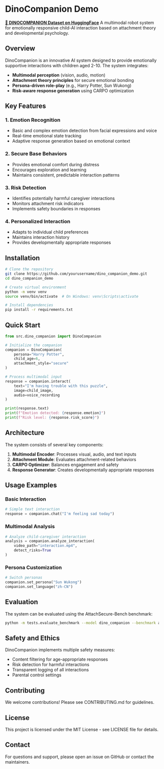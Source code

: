 # DinoCompanion Demo
[**🔗 DINOCOMPANION Dataset on HuggingFace**](https://huggingface.co/datasets/Beaconsyh08/DINOCOMPANION)
A multimodal robot system for emotionally responsive child-AI interaction based on attachment theory and developmental psychology.

## Overview

DinoCompanion is an innovative AI system designed to provide emotionally supportive interactions with children aged 2-10. The system integrates:

- **Multimodal perception** (vision, audio, motion)
- **Attachment theory principles** for secure emotional bonding
- **Persona-driven role-play** (e.g., Harry Potter, Sun Wukong)
- **Risk-aware response generation** using CARPO optimization

## Key Features

### 1. Emotion Recognition
- Basic and complex emotion detection from facial expressions and voice
- Real-time emotional state tracking
- Adaptive response generation based on emotional context

### 2. Secure Base Behaviors
- Provides emotional comfort during distress
- Encourages exploration and learning
- Maintains consistent, predictable interaction patterns

### 3. Risk Detection
- Identifies potentially harmful caregiver interactions
- Monitors attachment risk indicators
- Implements safety boundaries in responses

### 4. Personalized Interaction
- Adapts to individual child preferences
- Maintains interaction history
- Provides developmentally appropriate responses

## Installation

```bash
# Clone the repository
git clone https://github.com/yourusername/dino_companion_demo.git
cd dino_companion_demo

# Create virtual environment
python -m venv venv
source venv/bin/activate  # On Windows: venv\Scripts\activate

# Install dependencies
pip install -r requirements.txt
```

## Quick Start

```python
from src.dino_companion import DinoCompanion

# Initialize the companion
companion = DinoCompanion(
    persona="Harry Potter",
    child_age=6,
    attachment_style="secure"
)

# Process multimodal input
response = companion.interact(
    text="I'm having trouble with this puzzle",
    image=child_image,
    audio=voice_recording
)

print(response.text)
print(f"Emotion detected: {response.emotion}")
print(f"Risk level: {response.risk_score}")
```

## Architecture

The system consists of several key components:

1. **Multimodal Encoder**: Processes visual, audio, and text inputs
2. **Attachment Module**: Evaluates attachment-related behaviors
3. **CARPO Optimizer**: Balances engagement and safety
4. **Response Generator**: Creates developmentally appropriate responses

## Usage Examples

### Basic Interaction
```python
# Simple text interaction
response = companion.chat("I'm feeling sad today")
```

### Multimodal Analysis
```python
# Analyze child-caregiver interaction
analysis = companion.analyze_interaction(
    video_path="interaction.mp4",
    detect_risks=True
)
```

### Persona Customization
```python
# Switch personas
companion.set_persona("Sun Wukong")
companion.set_language("zh-CN")
```

## Evaluation

The system can be evaluated using the AttachSecure-Bench benchmark:

```bash
python -m tests.evaluate_benchmark --model dino_companion --benchmark attachsecure
```

## Safety and Ethics

DinoCompanion implements multiple safety measures:
- Content filtering for age-appropriate responses
- Risk detection for harmful interactions
- Transparent logging of all interactions
- Parental control settings

## Contributing

We welcome contributions! Please see CONTRIBUTING.md for guidelines.

## License

This project is licensed under the MIT License - see LICENSE file for details.

## Contact

For questions and support, please open an issue on GitHub or contact the maintainers. 
